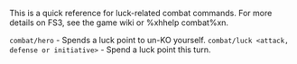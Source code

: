This is a quick reference for luck-related combat commands.  For more details on FS3, see the game wiki or %xhhelp combat%xn.

`combat/hero` - Spends a luck point to un-KO yourself.
`combat/luck <attack, defense or initiative>` - Spend a luck point this turn. 